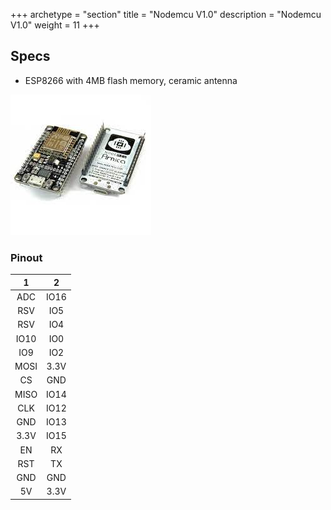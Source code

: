 +++
archetype = "section"
title = "Nodemcu V1.0"
description = "Nodemcu V1.0"
weight = 11
+++

## Specs
* ESP8266 with 4MB flash memory, ceramic antenna

![image](nodemcu_amica.jpeg?width=400px)

### Pinout

|1|2|
|:-:|:-:|
|ADC | IO16 |
|RSV|IO5|
|RSV|IO4|
|IO10|IO0|
|IO9|IO2|
|MOSI|3.3V|
|CS|GND|
|MISO|IO14|
|CLK|IO12|
|GND|IO13|
|3.3V|IO15|
|EN|RX|
|RST|TX|
|GND|GND|
|5V|3.3V| 

